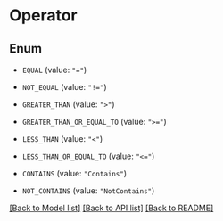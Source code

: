# Operator

## Enum


* `EQUAL` (value: `"="`)

* `NOT_EQUAL` (value: `"!="`)

* `GREATER_THAN` (value: `">"`)

* `GREATER_THAN_OR_EQUAL_TO` (value: `">="`)

* `LESS_THAN` (value: `"<"`)

* `LESS_THAN_OR_EQUAL_TO` (value: `"<="`)

* `CONTAINS` (value: `"Contains"`)

* `NOT_CONTAINS` (value: `"NotContains"`)


[[Back to Model list]](../README.md#documentation-for-models) [[Back to API list]](../README.md#documentation-for-api-endpoints) [[Back to README]](../README.md)


